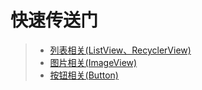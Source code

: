 # 快速传送门

> - [列表相关(ListView、RecyclerView)](https://github.com/qyxxjd/android-project-group/blob/master/%E5%88%97%E8%A1%A8/README.md)
> - [图片相关(ImageView)](https://github.com/qyxxjd/android-project-group/blob/master/%E5%9B%BE%E7%89%87/README.md)
> - [按钮相关(Button)](https://github.com/qyxxjd/android-project-group/blob/master/%E6%8C%89%E9%92%AE/README.md)



